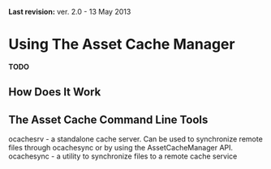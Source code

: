 <p><b>Last revision:</b> ver. 2.0 - 13 May 2013</p>

# Using The Asset Cache Manager #
**TODO**

## How Does It Work ##

## The Asset Cache Command Line Tools ##
ocachesrv - a standalone cache server. Can be used to synchronize remote files through ocachesync or by using the AssetCacheManager API.
ocachesync - a utility to synchronize files to a remote cache service